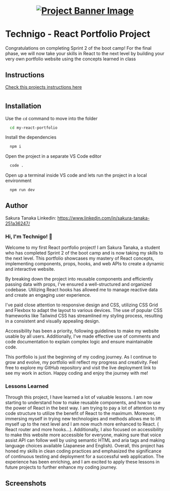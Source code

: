 <h1 align="center">
  <a href="">
    <img src="/happy-thoughts.webp" alt="Project Banner Image">
  </a>
</h1>

# Technigo - React Portfolio Project

Congratulations on completing Sprint 2 of the boot camp! For the final phase, we will now take your skills in React to the next level by building your very own portfolio website using the concepts learned in class

## Instructions
[Check this projects instructions here](https://github.com/Technigo/project-portfolio/blob/main/instructions.md)

#
## Installation

Use the `cd` command to move into the folder

```bash
  cd my-react-portfolio
```

Install the dependencies

```bash
  npm i
```

Open the project in a separate VS Code editor

```bash
  code .
```

Open up a terminal inside VS code and lets run the project in a local environment

```bash
  npm run dev
```

## Author
Sakura Tanaka
Linkedin: https://www.linkedin.com/in/sakura-tanaka-251a36247/

### Hi, I'm Technigo! 👋

Welcome to my first React portfolio project! I am Sakura Tanaka, a student who has completed Sprint 2 of the boot camp and is now taking my skills to the next level. This portfolio showcases my mastery of React concepts, implementing components, props, hooks, and web APIs to create a dynamic and interactive website.

By breaking down the project into reusable components and efficiently passing data with props, I've ensured a well-structured and organized codebase. Utilizing React hooks has allowed me to manage reactive data and create an engaging user experience.

I've paid close attention to responsive design and CSS, utilizing CSS Grid and Flexbox to adapt the layout to various devices. The use of popular CSS frameworks like Tailwind CSS has streamlined my styling process, resulting in a consistent and visually appealing design.

Accessibility has been a priority, following guidelines to make my website usable by all users. Additionally, I've made effective use of comments and code documentation to explain complex logic and ensure maintainable code.

This portfolio is just the beginning of my coding journey. As I continue to grow and evolve, my portfolio will reflect my progress and creativity. Feel free to explore my GitHub repository and visit the live deployment link to see my work in action. Happy coding and enjoy the journey with me!



### Lessons Learned


Through this project, I have learned a lot of valuable lessons. I am now starting to understand how to make reusable components, and how to use the power of React in the best way. I am trying to pay a lot of attention to my code structure to utilize the benefit of React to the maximum. Moreover, immersing myself in trying new technologies and methods allows me to lift myself up to the next level and I am now much more enhanced to React. ( React router and more hooks...).
Additionally, I also focused on accessibility to make this website more accessible for everyone, making sure that voice assist API can follow well by using semantic HTML and aria tags and making language choices available (Japanese and English).
 Overall, this project has honed my skills in clean coding practices and emphasized the significance of continuous testing and deployment for a successful web application. The experience has been enriching, and I am excited to apply these lessons in future projects to further enhance my coding journey.



## Screenshots


